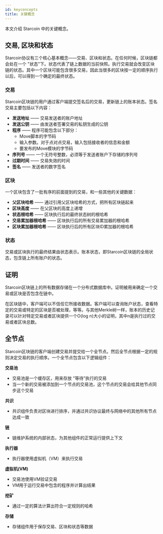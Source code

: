```yaml
---
id: keyconcepts
title: 关键概念
---
```


本文介绍 Starcoin 中的关键概念。
<!--more-->

## 交易, 区块和状态

Starcoin协议有三个核心基本概念——交易、区块和状态。在任何时候，区块链都会处在一个 "状态"下。状态代表了链上数据的当前快照。执行交易就会改变区块链的状态。其中一个区块可能包含很多交易，因此当很多的区块按一定的顺序执行以后，可以得到一个确定的最终状态。

### 交易

Starcoin区块链的用户通过客户端提交签名后的交易，更新链上的账本状态。签名交易主要包括以下内容：

- **发送地址** —— 交易发送者的账户地址
- **发送公钥** —— 由发送者签署交易的私钥生成的公钥
- **程序** —— 程序可能包含以下部分：
  - Move脚本的字节码
  - 输入参数。对于点对点交易，输入包括接收者的信息和金额
  - 要发布的Move模块的字节码
- **序列号** —— 一个无符号整数，必须等于发送者账户下存储的序列号
- **过期时间** —— 交易失效的时间
- **签名** —— 发送者的数字签名

### 区块
一个区块包含了一批有序的前面提到的交易，和一些其他的关键数据：
- **父区块哈希** —— 通过引用父区块哈希的方式，把所有区块链起来
- **区块高度** —— 在父区块的高度上递增
- **状态根哈希** —— 区块执行后的最终状态树的根哈希
- **交易累加器根哈希** —— 区块执行后的所有交易累加器的根哈希
- **区块累加器根哈希** —— 区块执行后的所有区块ID累加器的根哈希

### 状态

交易或区块执行的最终结果由状态表示。账本状态，即Starcoin区块链的全局状态，包含链上所有账户的状态。

## 证明

Starcoin区块链上的所有数据存储在一个分布式数据库中。证明被用来确定一个交易或区块是否包含在链中。

在区块链中，客户端可以不信任它所接收数据。客户端可以查询账户状态，查看特定的交易或特定的区块是否被处理，等等。与其他Merkle树一样，账本的历史记录可以针对特定交易或者区块提供一个O(log n)大小的证明，其中n是执行过的交易或者区块总数。

## 全节点

Starcoin区块链的客户端创建交易并提交给一个全节点。然后全节点根据一定的规则决定交易的执行顺序。一个全节点包含以下逻辑组件：

**交易池**

- 交易池是一个缓存区，用来存放 "等待"执行的交易
- 当一个新的交易被添加到一个节点的交易池，这个节点的交易会给其他节点同步这个交易

**共识**

- 共识组件负责对区块进行排序，并通过共识协议最终与网络中的其他所有节点达成一致

**链**

- 链维护系统的内部状态，为其他组件的正常运行提供上下文

**执行器**

- 执行器使用虚拟机（VM）来执行交易

**虚拟机(VM)**

- 交易池使用VM验证交易
- VM用于运行交易中包含的程序并计算出结果

**挖矿**

- 通过一定的算法计算出符合一定规则的哈希

**存储**

- 存储组件用于保存交易、区块和状态等数据
